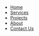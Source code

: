 <!-- pagetitle:Site Navigation -->
<!-- pagelayout:page -->
<!-- pagedate: -->
<!-- pageimage: -->
<!-- pageexcerpt:This page is the Navigation for the site. -->
<!-- pagekeywords:navigation,stellarnav -->
<!-- pageauthor: -->
<!-- pagetype:website -->
<ul>
  <li><a href=""><i class="fa fa-home" aria-hidden="true"></i> Home</a></li>
  <li><a href="#0"><i class="fa fa-wrench" aria-hidden="true"></i> Services</a></li>
  <li><a href="#0"><i class="fa fa-bar-chart" aria-hidden="true"></i> Projects</a></li>
  <li><a href="#0"><i class="fa fa-question-circle" aria-hidden="true"></i> About</a></li>
  <li><a href="#contact"><i class="fa fa-envelope" aria-hidden="true"></i> Contact Us</a></li>
</ul>

